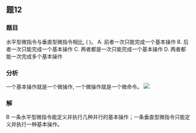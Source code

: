 ## 题12
### 题目
水平型微指令与垂直型微指令相比, ( )。
A. 前者一次只能完成一个基本操作
B. 后者一次只能完成一个基本操作
C. 两者都是一次只能完成一个基本操作
D. 两者都能一次完成多个基本操作
### 分析
一个基本操作就是一个微操作, 一个微操作就是一个微命令。
![](https://img.hwenyi.tech/202409251806699.webp)
### 解
B
一条水平型微指令能定义并执行几种并行的基本操作；一条垂直型微指令只能定义并执行一种基本操作。